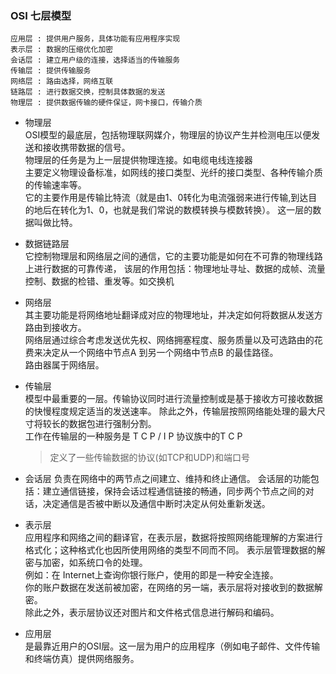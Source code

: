 ### OSI 七层模型
```
应用层 : 提供用户服务，具体功能有应用程序实现  
表示层 : 数据的压缩优化加密  
会话层 : 建立用户级的连接，选择适当的传输服务  
传输层 : 提供传输服务   
网络层 : 路由选择，网络互联   
链路层 : 进行数据交换，控制具体数据的发送  
物理层 : 提供数据传输的硬件保证，网卡接口，传输介质
```

* 物理层  
  OSI模型的最底层，包括物理联网媒介，物理层的协议产生并检测电压以便发送和接收携带数据的信号。  
  物理层的任务是为上一层提供物理连接。如电缆电线连接器  
  主要定义物理设备标准，如网线的接口类型、光纤的接口类型、各种传输介质的传输速率等。  
  它的主要作用是传输比特流（就是由1、0转化为电流强弱来进行传输,到达目的地后在转化为1、0，也就是我们常说的数模转换与模数转换）。
  这一层的数据叫做比特。

* 数据链路层  
  它控制物理层和网络层之间的通信，它的主要功能是如何在不可靠的物理线路上进行数据的可靠传递，
  该层的作用包括：物理地址寻址、数据的成帧、流量控制、数据的检错、重发等。如交换机
  
* 网络层  
  其主要功能是将网络地址翻译成对应的物理地址，并决定如何将数据从发送方路由到接收方。  
  网络层通过综合考虑发送优先权、网络拥塞程度、服务质量以及可选路由的花费来决定从一个网络中节点A 到另一个网络中节点B 的最佳路径。  
  路由器属于网络层。
  
* 传输层  
  模型中最重要的一层。传输协议同时进行流量控制或是基于接收方可接收数据的快慢程度规定适当的发送速率。
  除此之外，传输层按照网络能处理的最大尺寸将较长的数据包进行强制分割。  
  工作在传输层的一种服务是 T C P / I P 协议族中的T C P  
  > 定义了一些传输数据的协议(如TCP和UDP)和端口号 
  
* 会话层
  负责在网络中的两节点之间建立、维持和终止通信。 
  会话层的功能包括：建立通信链接，保持会话过程通信链接的畅通，同步两个节点之间的对话，决定通信是否被中断以及通信中断时决定从何处重新发送。
  
* 表示层  
  应用程序和网络之间的翻译官，在表示层，数据将按照网络能理解的方案进行格式化；这种格式化也因所使用网络的类型不同而不同。
  表示层管理数据的解密与加密，如系统口令的处理。  
  例如：在 Internet上查询你银行账户，使用的即是一种安全连接。  
  你的账户数据在发送前被加密，在网络的另一端，表示层将对接收到的数据解密。  
  除此之外，表示层协议还对图片和文件格式信息进行解码和编码。  
  
* 应用层  
  是最靠近用户的OSI层。这一层为用户的应用程序（例如电子邮件、文件传输和终端仿真）提供网络服务。